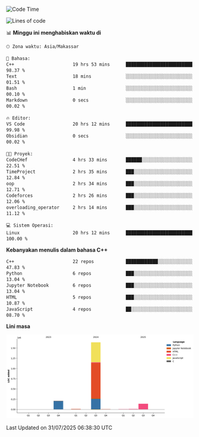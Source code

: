 <!--START_SECTION:waka-->
![Code Time](http://img.shields.io/badge/Code%20Time-390%20hrs%2034%20mins-blue)

![Lines of code](https://img.shields.io/badge/Sejak%20Hello%20World%20aku%20telah%20menulis-2.0%20million%20baris%20kode-blue)

📊 **Minggu ini menghabiskan waktu di** 

```text
🕑︎ Zona waktu: Asia/Makassar

💬 Bahasa: 
C++                      19 hrs 53 mins      █████████████████████████   98.37 % 
Text                     18 mins             ░░░░░░░░░░░░░░░░░░░░░░░░░   01.51 % 
Bash                     1 min               ░░░░░░░░░░░░░░░░░░░░░░░░░   00.10 % 
Markdown                 0 secs              ░░░░░░░░░░░░░░░░░░░░░░░░░   00.02 % 

🔥 Editor: 
VS Code                  20 hrs 12 mins      █████████████████████████   99.98 % 
Obsidian                 0 secs              ░░░░░░░░░░░░░░░░░░░░░░░░░   00.02 % 

🐱‍💻 Proyek: 
CodeCHef                 4 hrs 33 mins       ██████░░░░░░░░░░░░░░░░░░░   22.51 % 
TimeProject              2 hrs 35 mins       ███░░░░░░░░░░░░░░░░░░░░░░   12.84 % 
oop                      2 hrs 34 mins       ███░░░░░░░░░░░░░░░░░░░░░░   12.71 % 
Codeforces               2 hrs 26 mins       ███░░░░░░░░░░░░░░░░░░░░░░   12.06 % 
overloading_operator     2 hrs 14 mins       ███░░░░░░░░░░░░░░░░░░░░░░   11.12 % 

💻 Sistem Operasi: 
Linux                    20 hrs 12 mins      █████████████████████████   100.00 % 
```

**Kebanyakan menulis dalam bahasa C++** 

```text
C++                      22 repos            ████████████░░░░░░░░░░░░░   47.83 % 
Python                   6 repos             ███░░░░░░░░░░░░░░░░░░░░░░   13.04 % 
Jupyter Notebook         6 repos             ███░░░░░░░░░░░░░░░░░░░░░░   13.04 % 
HTML                     5 repos             ███░░░░░░░░░░░░░░░░░░░░░░   10.87 % 
JavaScript               4 repos             ██░░░░░░░░░░░░░░░░░░░░░░░   08.70 % 
```



**Lini masa**

![Lines of Code chart](https://raw.githubusercontent.com/yusuf601/yusuf601/main/assets/bar_graph.png)


 Last Updated on 31/07/2025 06:38:30 UTC
<!--END_SECTION:waka-->


